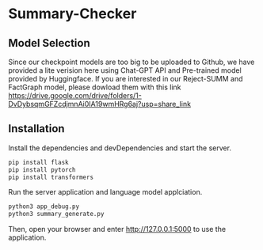 # Summary-Checker
## Model Selection
Since our checkpoint models are too big to be uploaded to Github, we have provided a lite verision here using Chat-GPT API and Pre-trained model provided by Huggingface. If you are interested in our Reject-SUMM and FactGraph model, please dowload them with this link https://drive.google.com/drive/folders/1-DvDybsqmGFZcdjmnAi0IA19wmHRg6aj?usp=share_link

## Installation

Install the dependencies and devDependencies and start the server.

```sh
pip install flask
pip install pytorch
pip install transformers
```

Run the server application and language model applciation.
```sh
python3 app_debug.py
python3 summary_generate.py
```

Then, open your browser and enter http://127.0.0.1:5000 to use the application.

